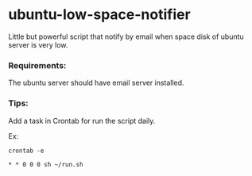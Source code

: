 # ubuntu-low-space-notifier
Little but powerful script that notify by email when space disk of ubuntu server is very low.

### Requirements:
The ubuntu server should have email server installed.

### Tips:
Add a task in Crontab for run the script daily.

Ex:

`crontab -e`

`* * 0 0 0 sh ~/run.sh`
